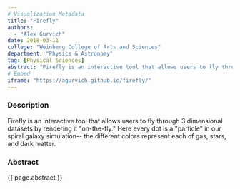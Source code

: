 ```yaml
---
# Visualization Metadata
title: "Firefly"
authors:
  - "Alex Gurvich"
date: 2018-03-11
college: "Weinberg College of Arts and Sciences"
department: "Physics & Astronomy"
tag: [Physical Sciences]
abstract: "Firefly is an interactive tool that allows users to fly through any 3 dimensional dataset by rendering it on-the-fly. Here we present simulation data created as part of the FIRE galaxy formation collaboration. Interactively exploring data generates powerful intuition and helps one isolate regions of interest in the data using humans' pattern recognition abilities. Additionally, by applying filters to data before passing it into Firefly, you can explore the way different categories of your data are distributed spatially. Finally, being web based, Firefly can help users share their data with collaborators (or the public) in a visually compelling and approachable way."
# Embed
iframe: "https://agurvich.github.io/firefly/"
---
```

### Description
Firefly is an interactive tool that allows users to fly through 3 dimensional datasets by rendering it "on-the-fly." Here every dot is a "particle" in our spiral galaxy simulation-- the different colors represent each of gas, stars, and dark matter.

### Abstract
{{ page.abstract }}
